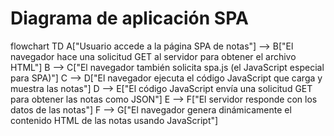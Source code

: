 # Diagrama de aplicación SPA

flowchart TD
    A["Usuario accede a la página SPA de notas"] --> B["El navegador hace una solicitud GET al servidor para obtener el archivo HTML"]
    B --> C["El navegador también solicita spa.js (el JavaScript especial para SPA)"]
    C --> D["El navegador ejecuta el código JavaScript que carga y muestra las notas"]
    D --> E["El código JavaScript envía una solicitud GET para obtener las notas como JSON"]
    E --> F["El servidor responde con los datos de las notas"]
    F --> G["El navegador genera dinámicamente el contenido HTML de las notas usando JavaScript"]
